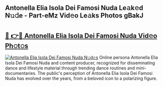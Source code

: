 ## Antonella Elia Isola Dei Famosi Nuda Le𝚊k𝚎d N𝚞𝚍e - Part-eMz Vid𝚎o Le𝚊ks Photos gBakJ

# <h2><a href="http://fbc5jj.evod.top/?m=Antonella+Elia+Isola+Dei+Famosi+Nuda">🔗 👉🔴 Antonella Elia Isola Dei Famosi Nuda Vid𝚎o Ph𝚘t𝚘s</a></h2>

[![Antonella Elia Isola Dei Famosi Nuda N𝚞d𝚎s](https://i.imgur.com/8V9OHl7.gif)](http://fbc5jj.evod.top/?m=Antonella+Elia+Isola+Dei+Famosi+Nuda)
Online persona Antonella Elia Isola Dei Famosi Nuda and content producer, recognized for disseminating dance and lifestyle material through trending dance routines and mini-documentaries. The public's perception of Antonella Elia Isola Dei Famosi Nuda has evolved over the years, from a beloved icon to a polarizing figure. 
